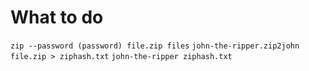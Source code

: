 # What to do
`zip --password (password) file.zip files`
`john-the-ripper.zip2john file.zip > ziphash.txt`
`john-the-ripper ziphash.txt`